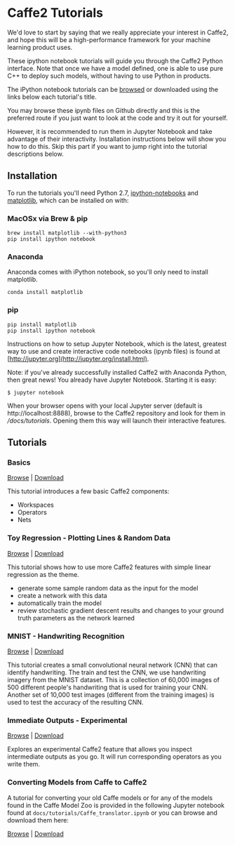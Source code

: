 # Caffe2 Tutorials

  We'd love to start by saying that we really appreciate your interest in Caffe2, and hope this will be a high-performance framework for your machine learning product uses.

  These ipython notebook tutorials will guide you through the Caffe2 Python interface. Note that once we have a model defined, one is able to use pure C++ to deploy such models, without having to use Python in products.

  The iPython notebook tutorials can be [browsed](https://github.com/aaronmarkham/caffe2/tree/master/docs/tutorials) or downloaded using the links below each tutorial's title.

  You may browse these ipynb files on Github directly and this is the preferred route if you just want to look at the code and try it out for yourself.

  However, it is recommended to run them in Jupyter Notebook and take advantage of their interactivity. Installation instructions below will show you how to do this. Skip this part if you want to jump right into the tutorial descriptions below.

## Installation

  To run the tutorials you'll need Python 2.7, [ipython-notebooks](http://jupyter.org/install.html) and [matplotlib](http://matplotlib.org/users/installing.html), which can be installed on with:

### MacOSx via Brew & pip

  ```
  brew install matplotlib --with-python3
  pip install ipython notebook
  ```

### Anaconda

Anaconda comes with iPython notebook, so you'll only need to install matplotlib.

  ```
  conda install matplotlib
  ```

### pip

  ```
  pip install matplotlib
  pip install ipython notebook
  ```

Instructions on how to setup Jupyter Notebook, which is the latest, greatest way to use and create interactive code notebooks (ipynb files) is found at [http://jupyter.org](http://jupyter.org/install.html).

Note: if you've already successfully installed Caffe2 with Anaconda Python, then great news! You already have Jupyter Notebook. Starting it is easy:

```
$ jupyter notebook
```

When your browser opens with your local Jupyter server (default is http://localhost:8888), browse to the Caffe2 repository and look for them in */docs/tutorials*. Opening them this way will launch their interactive features.

## Tutorials

### Basics

[Browse](https://github.com/aaronmarkham/caffe2/blob/master/docs/tutorials/basics.ipynb) | [Download](tutorials/basics.ipynb)

This tutorial introduces a few basic Caffe2 components:

* Workspaces
* Operators
* Nets

### Toy Regression - Plotting Lines & Random Data

[Browse](https://github.com/aaronmarkham/caffe2/blob/master/docs/tutorials/toy_regression.ipynb) | [Download](tutorials/toy_regression.ipynb)

This tutorial shows how to use more Caffe2 features with simple linear regression as the theme.

* generate some sample random data as the input for the model
* create a network with this data
* automatically train the model
* review stochastic gradient descent results and changes to your ground truth parameters as the network learned

### MNIST - Handwriting Recognition

[Browse](https://github.com/aaronmarkham/caffe2/blob/master/docs/tutorials/MNIST.ipynb) | [Download](tutorials/MNIST.ipynb)

This tutorial creates a small convolutional neural network (CNN) that can identify handwriting. The train and test the CNN, we use handwriting imagery from the MNIST dataset. This is a collection of 60,000 images of 500 different people's handwriting that is used for training your CNN. Another set of 10,000 test images (different from the training images) is used to test the accuracy of the resulting CNN.

### Immediate Outputs - Experimental

[Browse](https://github.com/aaronmarkham/caffe2/blob/master/docs/tutorials/immediate.ipynb) | [Download](tutorials/immediate.ipynb)

Explores an experimental Caffe2 feature that allows you inspect intermediate outputs as you go. It will run corresponding operators as you write them.

### Converting Models from Caffe to Caffe2

A tutorial for converting your old Caffe models or for any of the models found in the Caffe Model Zoo is provided in the following Jupyter notebook found at `docs/tutorials/Caffe_translator.ipynb` or you can browse and download them here:

[Browse](https://github.com/aaronmarkham/caffe2/blob/master/docs/tutorials/Caffe_translator.ipynb) | [Download](tutorials/Caffe_translator.ipynb)
